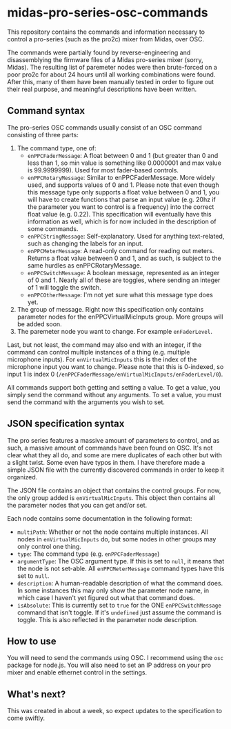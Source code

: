 # midas-pro-series-osc-commands
This repository contains the commands and information necessary to control a pro-series (such as the pro2c) mixer from Midas, over OSC. 


The commands were partially found by reverse-engineering and disassemblying the firmware files of a Midas pro-series mixer (sorry, Midas). The resulting list of paremeter nodes were then brute-forced on a poor pro2c for about 24 hours until all working combinations were found. After this, many of them have been manually tested in order to figure out their real purpose, and meaningful descriptions have been written.

## Command syntax
The pro-series OSC commands usually consist of an OSC command consisting of three parts:
1. The command type, one of:
    - `enPPCFaderMessage`: A float between 0 and 1 (but greater than 0 and less than 1, so min value is something like 0.0000001 and max value is 99.9999999). Used for most fader-based controls.
    - `enPPCRotaryMessage`: Similar to enPPCFaderMessage. More widely used, and supports values of 0 and 1. Please note that even though this message type only supports a float value between 0 and 1, you will have to create functions that parse an input value (e.g. 20hz if the parameter you want to control is a frequency) into the correct float value (e.g. 0.22). This specification will eventually have this information as well, which is for now included in the description of some commands.
    - `enPPCStringMessage`: Self-explanatory. Used for anything text-related, such as changing the labels for an input.
    - `enPPCMeterMessage`: A read-only command for reading out meters. Returns a float value between 0 and 1, and as such, is subject to the same hurdles as enPPCRotaryMessage.
    - `enPPCSwitchMessage`: A boolean message, represented as an integer of 0 and 1. Nearly all of these are toggles, where sending an integer of 1 will toggle the switch.
    - `enPPCOtherMessage`: I'm not yet sure what this message type does yet.
2. The group of message. Right now this specification only contains parameter nodes for the enPPCVirtualMicInputs group. More groups will be added soon.
3. The paremeter node you want to change. For example `enFaderLevel`.

Last, but not least, the command may also end with an integer, if the command can control multiple instances of a thing (e.g. multiple microphone inputs). For `enVirtualMicInputs` this is the index of the microphone input you want to change. Please note that this is 0-indexed, so input 1 is index 0 (`/enPPCFaderMessage/enVirtualMicInputs/enFaderLevel/0`).

All commands support both getting and setting a value. To get a value, you simply send the command without any arguments. To set a value, you must send the command with the arguments you wish to set.

## JSON specification syntax
The pro series features a massive amount of parameters to control, and as such, a massive amount of commands have been found on OSC. It's not clear what they all do, and some are mere duplicates of each other but with a slight twist. Some even have typos in them. I have therefore made a simple JSON file with the currently discovered commands in order to keep it organized.

The JSON file contains an object that contains the control groups. For now, the only group added is `enVirtualMicInputs`. This object then contains all the parameter nodes that you can get and/or set.

Each node contains some documentation in the following format:
- `multiPath`: Whether or not the node contains multiple instances. All nodes in `enVirtualMicInputs` do, but some nodes in other groups may only control one thing.
- `type`: The command type (e.g. `enPPCFaderMessage`)
- `argumentType`: The OSC argument type. If this is set to `null`, it means that the node is not set-able. All `enPPCMeterMessage` command types have this set to `null`.
- `description`: A human-readable description of what the command does. In some instances this may only show the parameter node name, in which case I haven't yet figured out what that command does.
- `isAbsolute`: This is currently set to `true` for the ONE `enPPCSwitchMessage` command that isn't toggle. If it's `undefined` just assume the command is toggle. This is also reflected in the parameter node description.

## How to use
You will need to send the commands using OSC. I recommend using the `osc` package for node.js.
You will also need to set an IP address on your pro mixer and enable ethernet control in the settings.

## What's next?
This was created in about a week, so expect updates to the specification to come swiftly.
